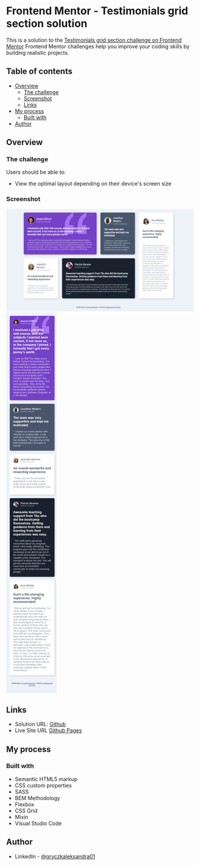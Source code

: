 # Frontend Mentor - Testimonials grid section solution
This is a solution to the [Testimonials grid section challenge on Frontend Mentor](https://www.frontendmentor.io/challenges/testimonials-grid-section-Nnw6J7Un7) Frontend Mentor challenges help you improve your coding skills by building realistic projects.
## Table of contents
- [Overview](#overview)
  - [The challenge](#The-challenge)
  - [Screenshot](#Screenshot)
  - [Links](#Links)
- [My process](#My-process)
  - [Built with](#Built-with)
- [Author](#Author)

## Overview
### The challenge
Users should be able to:

- View the optimal layout depending on their device's screen size

### Screenshot
![Screenshoot](screenshoots/testimonials-grid-section-desktop-screen.png)
![Screenshoot](screenshoots/testimonials-grid-section-mobile-screen.png)

## Links
- Solution URL: [Github](https://github.com/Emmettek/testimonials-grid-section)
- Live Site URL [Github Pages](https://emmettek.github.io/testimonials-grid-section/)

## My process
### Built with
- Semantic HTML5 markup
- CSS custom properties
- SASS
- BEM Methodology
- Flexbox
- CSS Grid
- Mixin
- Visual Studio Code

## Author
- LinkedIn - [@gryczkaleksandra01](https://www.linkedin.com/in/gryczkaleksandra01/)
